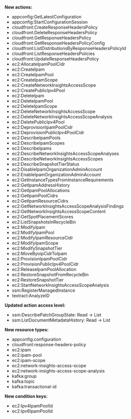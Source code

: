 **New actions:**

- appconfig:GetLatestConfiguration
- appconfig:StartConfigurationSession
- cloudfront:CreateResponseHeadersPolicy
- cloudfront:DeleteResponseHeadersPolicy
- cloudfront:GetResponseHeadersPolicy
- cloudfront:GetResponseHeadersPolicyConfig
- cloudfront:ListDistributionsByResponseHeadersPolicyId
- cloudfront:ListResponseHeadersPolicies
- cloudfront:UpdateResponseHeadersPolicy
- ec2:AllocateIpamPoolCidr
- ec2:CreateIpam
- ec2:CreateIpamPool
- ec2:CreateIpamScope
- ec2:CreateNetworkInsightsAccessScope
- ec2:CreatePublicIpv4Pool
- ec2:DeleteIpam
- ec2:DeleteIpamPool
- ec2:DeleteIpamScope
- ec2:DeleteNetworkInsightsAccessScope
- ec2:DeleteNetworkInsightsAccessScopeAnalysis
- ec2:DeletePublicIpv4Pool
- ec2:DeprovisionIpamPoolCidr
- ec2:DeprovisionPublicIpv4PoolCidr
- ec2:DescribeIpamPools
- ec2:DescribeIpamScopes
- ec2:DescribeIpams
- ec2:DescribeNetworkInsightsAccessScopeAnalyses
- ec2:DescribeNetworkInsightsAccessScopes
- ec2:DescribeSnapshotTierStatus
- ec2:DisableIpamOrganizationAdminAccount
- ec2:EnableIpamOrganizationAdminAccount
- ec2:GetInstanceTypesFromInstanceRequirements
- ec2:GetIpamAddressHistory
- ec2:GetIpamPoolAllocations
- ec2:GetIpamPoolCidrs
- ec2:GetIpamResourceCidrs
- ec2:GetNetworkInsightsAccessScopeAnalysisFindings
- ec2:GetNetworkInsightsAccessScopeContent
- ec2:GetSpotPlacementScores
- ec2:ListSnapshotsInRecycleBin
- ec2:ModifyIpam
- ec2:ModifyIpamPool
- ec2:ModifyIpamResourceCidr
- ec2:ModifyIpamScope
- ec2:ModifySnapshotTier
- ec2:MoveByoipCidrToIpam
- ec2:ProvisionIpamPoolCidr
- ec2:ProvisionPublicIpv4PoolCidr
- ec2:ReleaseIpamPoolAllocation
- ec2:RestoreSnapshotFromRecycleBin
- ec2:RestoreSnapshotTier
- ec2:StartNetworkInsightsAccessScopeAnalysis
- ssm:RegisterManagedInstance
- textract:AnalyzeID

**Updated action access level:**

- ssm:DescribePatchGroupState: Read -> List
- ssm:ListDocumentMetadataHistory: Read -> List

**New resource types:**

- appconfig:configuration
- cloudfront:response-headers-policy
- ec2:ipam
- ec2:ipam-pool
- ec2:ipam-scope
- ec2:network-insights-access-scope
- ec2:network-insights-access-scope-analysis
- kafka:group
- kafka:topic
- kafka:transactional-id

**New condition keys:**

- ec2:Ipv4IpamPoolId
- ec2:Ipv6IpamPoolId
